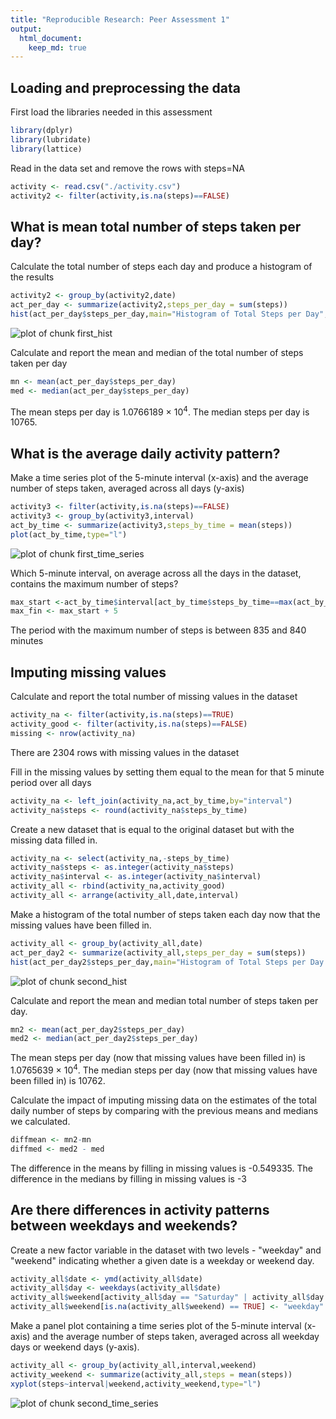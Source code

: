 ```yaml
---
title: "Reproducible Research: Peer Assessment 1"
output: 
  html_document:
    keep_md: true
---
```



## Loading and preprocessing the data
First load the libraries needed in this assessment


```r
library(dplyr)
library(lubridate)
library(lattice)
```

Read in the data set and remove the rows with steps=NA


```r
activity <- read.csv("./activity.csv")
activity2 <- filter(activity,is.na(steps)==FALSE)
```



## What is mean total number of steps taken per day?

Calculate the total number of steps each day and produce a histogram
of the results


```r
activity2 <- group_by(activity2,date)
act_per_day <- summarize(activity2,steps_per_day = sum(steps))
hist(act_per_day$steps_per_day,main="Histogram of Total Steps per Day",xlab = "Total Steps per Day")
```

![plot of chunk first_hist](figure/first_hist-1.png) 

Calculate and report the mean and median of the total number of steps taken per day


```r
mn <- mean(act_per_day$steps_per_day)
med <- median(act_per_day$steps_per_day)
```

The mean steps per day is 1.0766189 &times; 10<sup>4</sup>.
The median steps per day is 10765.

## What is the average daily activity pattern?
Make a time series plot of the 5-minute interval (x-axis) and the average number of steps taken, averaged across all days (y-axis)


```r
activity3 <- filter(activity,is.na(steps)==FALSE)
activity3 <- group_by(activity3,interval)
act_by_time <- summarize(activity3,steps_by_time = mean(steps))
plot(act_by_time,type="l")
```

![plot of chunk first_time_series](figure/first_time_series-1.png) 

Which 5-minute interval, on average across all the days in the dataset, contains the maximum number of steps?



```r
max_start <-act_by_time$interval[act_by_time$steps_by_time==max(act_by_time$steps_by_time)]
max_fin <- max_start + 5
```

The period with the maximum number of steps is between 835 and 840 minutes


## Imputing missing values

Calculate and report the total number of missing values in the dataset 


```r
activity_na <- filter(activity,is.na(steps)==TRUE)
activity_good <- filter(activity,is.na(steps)==FALSE)
missing <- nrow(activity_na)
```

There are 2304 rows with missing values in the dataset


Fill in the missing values by setting them equal to the mean for that 5 minute period over all days


```r
activity_na <- left_join(activity_na,act_by_time,by="interval")
activity_na$steps <- round(activity_na$steps_by_time)
```

Create a new dataset that is equal to the original dataset but with the missing data filled in.



```r
activity_na <- select(activity_na,-steps_by_time)
activity_na$steps <- as.integer(activity_na$steps)
activity_na$interval <- as.integer(activity_na$interval)
activity_all <- rbind(activity_na,activity_good)
activity_all <- arrange(activity_all,date,interval)
```

Make a histogram of the total number of steps taken each day now that the missing values have been filled in.


```r
activity_all <- group_by(activity_all,date)
act_per_day2 <- summarize(activity_all,steps_per_day = sum(steps))
hist(act_per_day2$steps_per_day,main="Histogram of Total Steps per Day (Missing Values Replaced)",xlab = "Total Steps per Day")
```

![plot of chunk second_hist](figure/second_hist-1.png) 

Calculate and report the mean and median total number of steps taken per day.


```r
mn2 <- mean(act_per_day2$steps_per_day)
med2 <- median(act_per_day2$steps_per_day)
```

The mean steps per day (now that missing values have been filled in) is 1.0765639 &times; 10<sup>4</sup>.
The median steps per day (now that missing values have been filled in) is 10762.


Calculate the impact of imputing missing data on the estimates of the total daily number of steps by comparing with the previous means and medians we calculated.


```r
diffmean <- mn2-mn
diffmed <- med2 - med
```

The difference in the means by filling in missing values is -0.549335. 
The difference in the medians by filling in missing values is -3


## Are there differences in activity patterns between weekdays and weekends?

Create a new factor variable in the dataset with two levels - "weekday" and "weekend" indicating whether a given date is a weekday or weekend day.



```r
activity_all$date <- ymd(activity_all$date)
activity_all$day <- weekdays(activity_all$date)
activity_all$weekend[activity_all$day == "Saturday" | activity_all$day == "Sunday"] = "weekend"
activity_all$weekend[is.na(activity_all$weekend) == TRUE] <- "weekday"
```

Make a panel plot containing a time series plot of the 5-minute interval (x-axis) and the average number of steps taken, averaged across all weekday days or weekend days (y-axis). 


```r
activity_all <- group_by(activity_all,interval,weekend)
activity_weekend <- summarize(activity_all,steps = mean(steps))
xyplot(steps~interval|weekend,activity_weekend,type="l")
```

![plot of chunk second_time_series](figure/second_time_series-1.png) 

